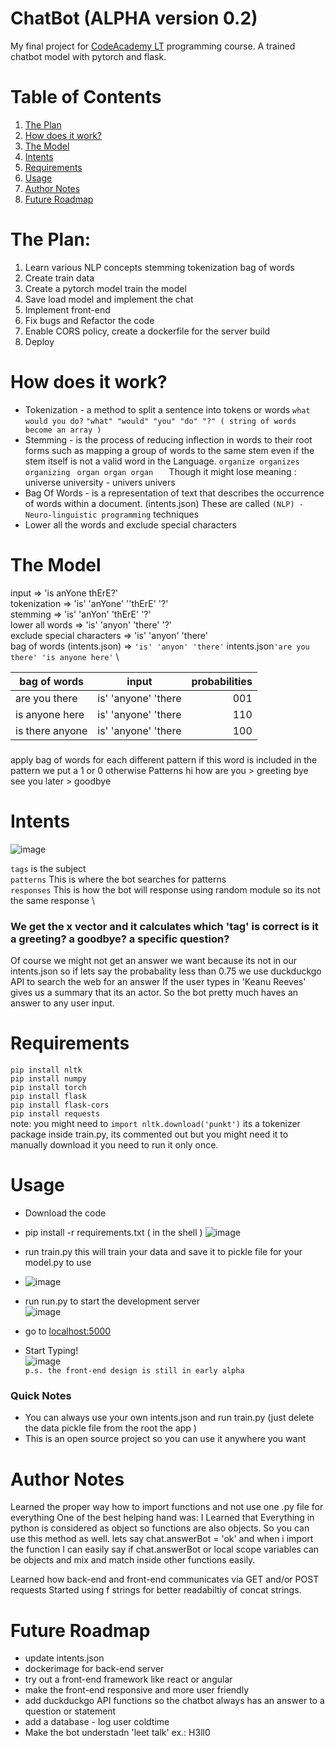 # ChatBot (ALPHA version 0.2)

  My final project for [CodeAcademy LT](https://codeacademy.lt/) programming course. A trained chatbot model with pytorch and flask.

# Table of Contents
1. [The Plan](#The-Plan)
2. [How does it work?](#How-does-it-work)
3. [The Model](#The-Model)
4. [Intents](#intents)
5. [Requirements](#Requirements)
6. [Usage](#Usage)
7. [Author Notes](#Author-Notes)
8. [Future Roadmap](#Future-Roadmap)

# The Plan:
1. Learn various NLP concepts stemming tokenization bag of words
2. Create train data
3. Create a pytorch model train the model
4. Save load model and implement the chat
5. Implement front-end
6. Fix bugs and Refactor the code
7. Enable CORS policy, create a dockerfile for the server build
8. Deploy


# How does it work?

* Tokenization - a method to split a sentence into tokens or words
    ``` what would you do? ```   ``` "what" "would" "you" "do" "?" ( string of words become an array )  ```  
* Stemming - is the process of reducing inflection in words to their root forms such as mapping a group of words to the same stem even if the stem itself is not a valid word in the Language.
 ```organize organizes organizing ```   ```organ organ organ   ```
 Though it might lose meaning : universe university - univers univers
 * Bag Of Words - is a representation of text that describes the occurrence of words within a document. (intents.json)
These are called ``` (NLP) - Neuro-linguistic programming ```  techniques  
* Lower all the words and exclude special characters


# The Model
input =>  'is anYone thErE?' \
tokenization => 'is' 'anYone' ''thErE' '?' \
stemming => 'is' 'anYon' 'thErE' '?' \
lower all words => 'is' 'anyon' 'there' '?' \
exclude special characters => 'is' 'anyon' 'there' \
bag of words (intents.json) =>  ```'is' 'anyon' 'there'```        intents.json``` 'are you there' 'is anyone here' ```  \

| bag of words    | input           | probabilities  |
| ------------- |:-------------:| -----:|
| are you there      | is' 'anyone' 'there | 001 |
| is anyone here     | is' 'anyone' 'there     |  110  |
|is there anyone| is' 'anyone' 'there      |  100   |
#####
 apply bag of words
  for each different pattern 
  if this word is included in the pattern 
  we put a 1 or 0 otherwise
  Patterns hi how are you > greeting
bye see you later > goodbye


# Intents

![image](https://user-images.githubusercontent.com/68077710/149459532-08d0375e-2f5f-4de1-b3c6-361fda404bd7.png)


```tags``` is the subject \
```patterns``` This is where the bot searches for patterns \
```responses``` This is how the bot will response using random module so its not the same response \


### We get the x  vector and it calculates which 'tag' is correct is it a greeting? a goodbye? a specific question?
Of course we might not get an answer we want because its not in our intents.json so if lets say the probabality less than 0.75 we use duckduckgo API to search the web for an answer
If the user types in 'Keanu Reeves' gives us a summary that its an actor. So the bot pretty much haves an answer to any user input.

# Requirements
```pip install nltk``` \
```pip install numpy``` \
```pip install torch``` \
```pip install flask``` \
```pip install flask-cors``` \
```pip install requests``` \
note: you might need to ```import nltk.download('punkt')``` its a tokenizer package inside train.py, its commented out but you might need it to manually download it you need to run it only once.

# Usage
* Download the code
* pip install -r requirements.txt ( in the shell )
![image](https://user-images.githubusercontent.com/68077710/149461757-7c18885d-697d-4abc-be51-78eaf21dda27.png)

* run train.py this will train your data and save it to pickle file for your model.py to use
* ![image](https://user-images.githubusercontent.com/68077710/149461833-94c26e44-2715-4d43-b1db-0c3979b4ddd6.png)

* run run.py to start the development server \
 ![image](https://user-images.githubusercontent.com/68077710/149461870-428c4bf5-f3b0-4568-9589-915afc1827e1.png)

* go to [localhost:5000](http://127.0.0.1:5000/)
* Start Typing! \
![image](https://user-images.githubusercontent.com/68077710/149461951-b7b1e300-d359-4866-a21a-1fd3b07045d4.png) \
```p.s. the front-end design is still in early alpha```


### Quick Notes
* You can always use your own intents.json and run train.py (just delete the data pickle file from the root the app )
* This is an open source project so you can use it anywhere you want

# Author Notes
 Learned the proper way how to import functions and not use one .py file for everything
One of the best helping hand was: I Learned that  Everything in python is considered as object so functions are also objects. So you can use this method as well.
lets say chat.answerBot = 'ok' and when i  import the function I can easily say if chat.answerBot or local scope variables can be objects and mix and match inside other functions easily.

Learned how back-end and front-end communicates via GET and/or POST requests
Started using f strings for better readabiltiy of concat strings.

# Future Roadmap




* update intents.json
* dockerimage for back-end server
* try out a front-end framework like react or angular
* make the front-end responsive and more user friendly
* add duckduckgo API functions so the chatbot always has an answer to a question or statement
* add a database -  log user coldtime 
* Make the bot understadn 'leet talk'  ex.: H3ll0
